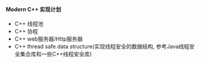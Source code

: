 #### Modern C++ 实现计划
- C++ 线程池
- C++ 协程
- C++ web服务器/Http服务器
- C++ thread safe data structure(实现线程安全的数据结构,
参考Java线程安全集合库和一些C++线程安全库)